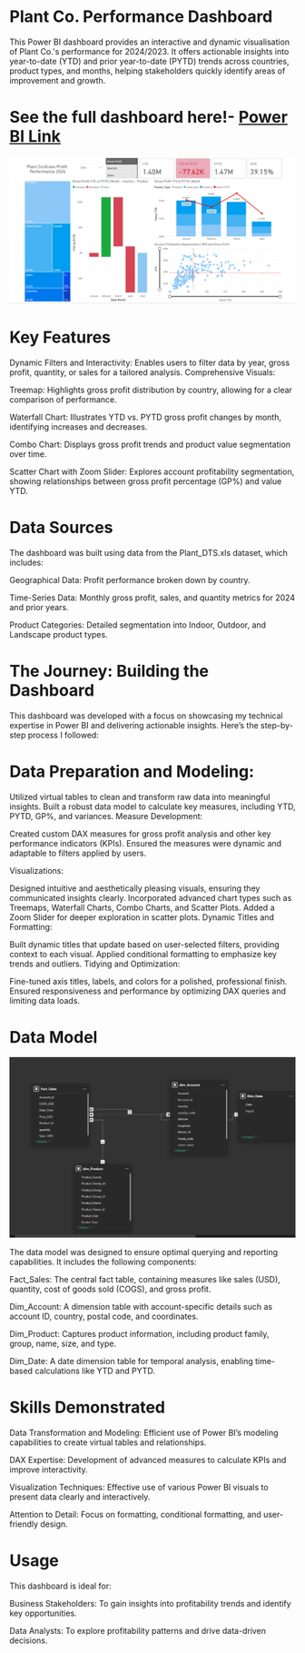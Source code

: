 # Plant Co. Performance Dashboard

This Power BI dashboard provides an interactive and dynamic visualisation of Plant Co.'s performance for 2024/2023. It offers actionable insights into year-to-date (YTD) and prior year-to-date (PYTD) trends across countries, product types, and months, helping stakeholders quickly identify areas of improvement and growth.

# See the full dashboard here!- [Power BI Link](https://app.powerbi.com/view?r=eyJrIjoiMDU3NWU4ZmEtZTdlZi00NGU2LThmNzAtMDhiZjUxZjdhZDkyIiwidCI6ImFlMzg1NGFjLWE2MDYtNDQ3OS1hZWQwLTg3YmExMTYwYTQzMyJ9)

![Dashboard Screenshot](Dashboard%20Screenshot.png)

# Key Features
Dynamic Filters and Interactivity: Enables users to filter data by year, gross profit, quantity, or sales for a tailored analysis.
Comprehensive Visuals:

Treemap: Highlights gross profit distribution by country, allowing for a clear comparison of performance.

Waterfall Chart: Illustrates YTD vs. PYTD gross profit changes by month, identifying increases and decreases.

Combo Chart: Displays gross profit trends and product value segmentation over time.

Scatter Chart with Zoom Slider: Explores account profitability segmentation, showing relationships between gross profit percentage (GP%) and value YTD.

# Data Sources
The dashboard was built using data from the Plant_DTS.xls dataset, which includes:

Geographical Data: Profit performance broken down by country.

Time-Series Data: Monthly gross profit, sales, and quantity metrics for 2024 and prior years.

Product Categories: Detailed segmentation into Indoor, Outdoor, and Landscape product types.

# The Journey: Building the Dashboard
This dashboard was developed with a focus on showcasing my technical expertise in Power BI and delivering actionable insights. Here’s the step-by-step process I followed:

# Data Preparation and Modeling:

Utilized virtual tables to clean and transform raw data into meaningful insights.
Built a robust data model to calculate key measures, including YTD, PYTD, GP%, and variances.
Measure Development:

Created custom DAX measures for gross profit analysis and other key performance indicators (KPIs).
Ensured the measures were dynamic and adaptable to filters applied by users.

Visualizations:

Designed intuitive and aesthetically pleasing visuals, ensuring they communicated insights clearly.
Incorporated advanced chart types such as Treemaps, Waterfall Charts, Combo Charts, and Scatter Plots.
Added a Zoom Slider for deeper exploration in scatter plots.
Dynamic Titles and Formatting:

Built dynamic titles that update based on user-selected filters, providing context to each visual.
Applied conditional formatting to emphasize key trends and outliers.
Tidying and Optimization:

Fine-tuned axis titles, labels, and colors for a polished, professional finish.
Ensured responsiveness and performance by optimizing DAX queries and limiting data loads.

# Data Model

![Data Model](DataModel.png)

The data model was designed to ensure optimal querying and reporting capabilities. It includes the following components:

Fact_Sales: The central fact table, containing measures like sales (USD), quantity, cost of goods sold (COGS), and gross profit.

Dim_Account: A dimension table with account-specific details such as account ID, country, postal code, and coordinates.

Dim_Product: Captures product information, including product family, group, name, size, and type.

Dim_Date: A date dimension table for temporal analysis, enabling time-based calculations like YTD and PYTD.

# Skills Demonstrated
Data Transformation and Modeling: Efficient use of Power BI’s modeling capabilities to create virtual tables and relationships.

DAX Expertise: Development of advanced measures to calculate KPIs and improve interactivity.

Visualization Techniques: Effective use of various Power BI visuals to present data clearly and interactively.

Attention to Detail: Focus on formatting, conditional formatting, and user-friendly design.

# Usage
This dashboard is ideal for:

Business Stakeholders: To gain insights into profitability trends and identify key opportunities.

Data Analysts: To explore profitability patterns and drive data-driven decisions.

